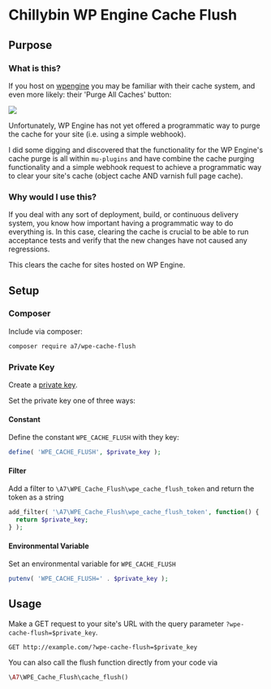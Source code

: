 # Chillybin WP Engine Cache Flush

## Purpose

### What is this?

If you host on [wpengine](https://wpengine.com/) you may be familiar with their cache system, and even more likely: their 'Purge All Caches' button:

![](http://d.pr/i/ZTLqNw/G6BK1Jg8+)

Unfortunately, WP Engine has not yet offered a programmatic way to purge the cache for your site (i.e. using a simple webhook).

I did some digging and discovered that the functionality for the WP Engine's cache purge is all within `mu-plugins` and have combine the cache purging functionality and a simple webhook request to achieve a programmatic way to clear your site's cache (object cache AND varnish full page cache).

### Why would I use this?

If you deal with any sort of deployment, build, or continuous delivery system, you know how important having a programmatic way to do everything is. In this case, clearing the cache is crucial to be able to run acceptance tests and verify that the new changes have not caused any regressions.

This clears the cache for sites hosted on WP Engine.

## Setup

### Composer
Include via composer:
```bash
composer require a7/wpe-cache-flush
```

### Private Key
Create a [private key](https://www.random.org/strings/?num=10&len=20&digits=on&upperalpha=on&loweralpha=on&unique=on&format=html&rnd=new).

Set the private key one of three ways:

#### Constant
Define the constant `WPE_CACHE_FLUSH` with they key:
```php
define( 'WPE_CACHE_FLUSH', $private_key );
```

#### Filter
Add a filter to `\A7\WPE_Cache_Flush\wpe_cache_flush_token` and return the token as a string
```php
add_filter( '\A7\WPE_Cache_Flush\wpe_cache_flush_token', function() {
  return $private_key;
} );
```

#### Environmental Variable
Set an environmental variable for `WPE_CACHE_FLUSH`
```php
putenv( 'WPE_CACHE_FLUSH=' . $private_key );
```

## Usage
Make a GET request to your site's URL with the query parameter `?wpe-cache-flush=$private_key`.
```
GET http://example.com/?wpe-cache-flush=$private_key
```

You can also call the flush function directly from your code via 
```php
\A7\WPE_Cache_Flush\cache_flush()
```
